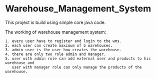 # Warehouse_Management_System


This project is build using simple core java code.

The working of warehouse management system:

    1. every user have to register and login to the wms.
    2. each user can create maximum of 5 warehouses.
    3. admin user is the user how creates the warehouse.
    4. there are only two role admin and manager.
    5. user with admin role can add external user and products to his warehouse and 
       user with manager role can only manage the products of the warehouse.
